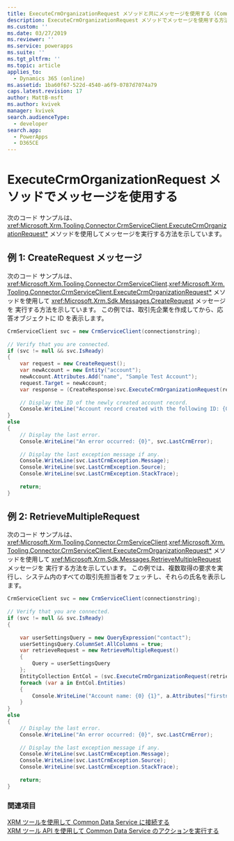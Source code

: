 ```yaml
---
title: ExecuteCrmOrganizationRequest メソッドと共にメッセージを使用する (Common Data Service) | Microsoft Docs
description: ExecuteCrmOrganizationRequest メソッドでメッセージを使用する方法について説明します。 サンプルは、CrmServiceClient.String) メソッドを使用して CreateRequest および RetrieveMultipleRequest メッセージを実行する方法について示しています。
ms.custom: ''
ms.date: 03/27/2019
ms.reviewer: ''
ms.service: powerapps
ms.suite: ''
ms.tgt_pltfrm: ''
ms.topic: article
applies_to:
  - Dynamics 365 (online)
ms.assetid: 1ba60f67-522d-4540-a6f9-0787d7074a79
caps.latest.revision: 17
author: MattB-msft
ms.author: kvivek
manager: kvivek
search.audienceType:
  - developer
search.app:
  - PowerApps
  - D365CE
---
```

# <a name="use-messages-with-the-executecrmorganizationrequest-method"></a>ExecuteCrmOrganizationRequest メソッドでメッセージを使用する
  
次のコード サンプルは、<xref:Microsoft.Xrm.Tooling.Connector.CrmServiceClient.ExecuteCrmOrganizationRequest*> メソッドを使用してメッセージを実行する方法を示しています。  
  
## <a name="example-1-createrequest-message"></a>例 1: CreateRequest メッセージ  

 次のコード サンプルは、<xref:Microsoft.Xrm.Tooling.Connector.CrmServiceClient>.<xref:Microsoft.Xrm.Tooling.Connector.CrmServiceClient.ExecuteCrmOrganizationRequest*> メソッドを使用して <xref:Microsoft.Xrm.Sdk.Messages.CreateRequest> メッセージを 実行する方法を示しています。 この例では、取引先企業を作成してから、応答オブジェクトに ID を表示します。  
  
```csharp 
CrmServiceClient svc = new CrmServiceClient(connectionstring);  
  
// Verify that you are connected.  
if (svc != null && svc.IsReady)  
{  
    var request = new CreateRequest();  
    var newAccount = new Entity("account");  
    newAccount.Attributes.Add("name", "Sample Test Account");  
    request.Target = newAccount;  
    var response = (CreateResponse)svc.ExecuteCrmOrganizationRequest(request);  
  
    // Display the ID of the newly created account record.  
    Console.WriteLine("Account record created with the following ID: {0}", response.id.ToString());  
}  
else  
{  
    // Display the last error.  
    Console.WriteLine("An error occurred: {0}", svc.LastCrmError);  
  
    // Display the last exception message if any.  
    Console.WriteLine(svc.LastCrmException.Message);  
    Console.WriteLine(svc.LastCrmException.Source);  
    Console.WriteLine(svc.LastCrmException.StackTrace);  
  
    return;  
}  
```  
  
## <a name="example-2-retrievemultiplerequest"></a>例 2: RetrieveMultipleRequest  

 次のコード サンプルは、<xref:Microsoft.Xrm.Tooling.Connector.CrmServiceClient>.<xref:Microsoft.Xrm.Tooling.Connector.CrmServiceClient.ExecuteCrmOrganizationRequest*> メソッドを使用して <xref:Microsoft.Xrm.Sdk.Messages.RetrieveMultipleRequest> メッセージを 実行する方法を示しています。 この例では、複数取得の要求を実行し、システム内のすべての取引先担当者をフェッチし、それらの氏名を表示します。  
  
```csharp  
CrmServiceClient svc = new CrmServiceClient(connectionstring);  
  
// Verify that you are connected.  
if (svc != null && svc.IsReady)  
{  
  
    var userSettingsQuery = new QueryExpression("contact");  
    userSettingsQuery.ColumnSet.AllColumns = true;  
    var retrieveRequest = new RetrieveMultipleRequest()  
    {  
        Query = userSettingsQuery  
    };  
    EntityCollection EntCol = (svc.ExecuteCrmOrganizationRequest(retrieveRequest) as RetrieveMultipleResponse).EntityCollection;  
    foreach (var a in EntCol.Entities)  
    {  
        Console.WriteLine("Account name: {0} {1}", a.Attributes["firstname"], a.Attributes["lastname"]);  
    }  
}  
else  
{  
    // Display the last error.  
    Console.WriteLine("An error occurred: {0}", svc.LastCrmError);  
  
    // Display the last exception message if any.  
    Console.WriteLine(svc.LastCrmException.Message);  
    Console.WriteLine(svc.LastCrmException.Source);  
    Console.WriteLine(svc.LastCrmException.StackTrace);  
  
    return;  
}  
```  
  
### <a name="see-also"></a>関連項目  

[XRM ツールを使用して Common Data Service に接続する](use-crmserviceclient-constructors-connect.md)<br />
[XRM ツール API を使用して Common Data Service のアクションを実行する](use-xrm-tooling-execute-actions.md)
